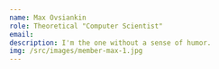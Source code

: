 ```yaml
---
name: Max Ovsiankin
role: Theoretical "Computer Scientist"
email: 
description: I'm the one without a sense of humor.
img: /src/images/member-max-1.jpg
---
```

